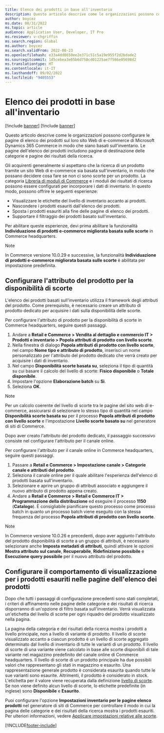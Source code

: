 ```yaml
---
title: Elenco dei prodotti in base all'inventario
description: Questo articolo descrive come le organizzazioni possono configurare le pagine di elenco dei prodotti sul loro sito Web di e-commerce di Microsoft Dynamics 365 Commerce in modo che siano basati sull'inventario.
author: boycez
ms.date: 08/31/2022
ms.topic: article
audience: Application User, Developer, IT Pro
ms.reviewer: v-chgriffin
ms.search.region: Global
ms.author: boycez
ms.search.validFrom: 2022-08-23
ms.openlocfilehash: e33a4dd8650ee2e371c51c5a19e955f2d2bdade2
ms.sourcegitcommit: 1d5cebea3e05b6d758cd01225ae7f566e05698d2
ms.translationtype: HT
ms.contentlocale: it-IT
ms.lasthandoff: 09/02/2022
ms.locfileid: "9405553"
---
```

# <a name="inventory-aware-product-listing"></a>Elenco dei prodotti in base all'inventario

[!include [banner](../includes/banner.md)]
[!include [banner](../includes/preview-banner.md)]

Questo articolo descrive come le organizzazioni possono configurare le pagine di elenco dei prodotti sul loro sito Web di e-commerce di Microsoft Dynamics 365 Commerce in modo che siano basati sull'inventario. Le pagine dell'elenco dei prodotti includono pagine di destinazione delle categorie e pagine dei risultati della ricerca.

Gli acquirenti generalmente si aspettano che la ricerca di un prodotto tramite un sito Web di e-commerce sia basata sull'inventario, in modo che possano decidere cosa fare se non ci sono scorte per un prodotto. La categoria [Libreria di moduli di Commerce](starter-kit-overview.md) e i moduli dei risultati di ricerca possono essere configurati per incorporare i dati di inventario. In questo modo, possono offrire le seguenti esperienze:

- Visualizzare le etichette del livello di inventario accanto ai prodotti.
- Nascondere i prodotti esauriti dall'elenco dei prodotti.
- Sposta i prodotti esauriti alla fine delle pagine di elenco dei prodotti.
- Supportare il filtraggio dei prodotti basato sull'inventario.

Per abilitare queste esperienze, devi prima abilitare la funzionalità **Individuazione di prodotti e-commerce migliorata basata sulle scorte** in Commerce headquarters.

> [!NOTE]
> In Commerce versione 10.0.29 e successive, la funzionalità **Individuazione di prodotti e-commerce migliorata basata sulle scorte** è abilitata per impostazione predefinita.

## <a name="set-up-product-attribute-for-inventory-availability"></a>Configurare l'attributo del prodotto per la disponibilità di scorte

L'elenco dei prodotti basati sull'inventario utilizza il framework degli attributi del prodotto. Come prerequisito, è necessario creare un attributo di prodotto dedicato per acquisire i dati sulla disponibilità delle scorte.

Per configurare l'attributo di prodotto per la disponibilità di scorte in Commerce headquarters, seguire questi passaggi.

1. Andare a **Retail e Commerce \> Vendita al dettaglio e commercio IT \> Prodotti e inventario \> Popola attributi di prodotto con livello scorte**.
1. Nella finestra di dialogo **Popola attributi di prodotto con livello scorte**, nel campo **Nome tipo e attributo di prodotto**, inserisci un nome personalizzato per l'attributo del prodotto dedicato che verrà creato per acquisire i dati di inventario.
1. Nel campo **Disponibilità scorte basata su**, seleziona il tipo di quantità su cui basare il calcolo del livello di scorte: **Fisico disponibile** o **Totale disponibile**.
1. Impostare l'opzione **Elaborazione batch** su **Sì**.
1. Seleziona **OK**.

> [!NOTE]
> Per un calcolo coerente del livello di scorte tra le pagine del sito web di e-commerce, assicurarsi di selezionare lo stesso tipo di quantità nel campo **Disponibilità scorte basata su** per il processo **Popola attributi di prodotto con livello scorte** e l'impostazione **Livello scorte basato su** nel generatore di siti di Commerce.

Dopo aver creato l'attributo del prodotto dedicato, il passaggio successivo consiste nel configurare l'attributo per il canale online.

Per configurare l'attributo per il canale online in Commerce headquarters, seguire questi passaggi.

1. Passare a **Retail e Commerce \> Impostazione canale \> Categorie canale e attributi del prodotto**.
1. Seleziona il canale online per il quale abilitare l'esperienza dell'elenco di prodotti basata sull'inventario.
1. Selezionare e aprire un gruppo di attributi associato e aggiungere il nuovo attributo di prodotto appena creato.
1. Andare a **Retail e Commerce \> Retail e Commerce IT \> Programmazione della distribuzione** ed eseguire il processo **1150** (**Catalogo**). È consigliabile pianificare questo processo come processo batch in quanto un processo batch viene eseguito con la stessa frequenza del processo **Popola attributi di prodotto con livello scorte**.

> [!NOTE]
> In Commerce versione 10.0.26 e precedenti, dopo aver aggiunto l'attributo del prodotto disponibilità di scorte a un gruppo di attributi, è necessario selezionare anche **Imposta metadati di attributi**, quindi attivare le opzioni **Mostra attributo sul canale**, **Recuperabile**, **Ridefinizione possibile** e **Esecuzione query possibile** per il nuovo attributo del prodotto.

## <a name="configure-the-display-behavior-for-out-of-stock-products-on-product-listing-pages"></a>Configurare il comportamento di visualizzazione per i prodotti esauriti nelle pagine dell'elenco dei prodotti

Dopo che tutti i passaggi di configurazione precedenti sono stati completati, i criteri di affinamento nelle pagine delle categorie e dei risultati di ricerca disporranno di un'opzione di filtro basata sull'inventario. Verrà visualizzata un'etichetta del livello di scorte per ogni riquadro del prodotto visualizzato nella pagina.

La pagina della categoria e dei risultati della ricerca mostra i prodotti a livello principale, non a livello di variante di prodotto. Il livello di scorte visualizzato accanto a ciascun prodotto è un livello di scorte aggregato determinato dal livello di inventario di tutte le varianti di un prodotto. Il livello di scorte di una variante viene calcolato in base alle scorte disponibili di tale variante nel magazzino predefinito del canale online di Commerce headquarters. Il livello di scorte di un prodotto principale ha due possibili valori che rappresentano gli stati in magazzino e esaurito. Una rappresentazione generale prodotto è considerata esaurita quando tutte le sue varianti sono esaurite. Altrimenti, il prodotto è considerato in stock. L'etichetta per il valore viene recuperata dalla definizione [livello di scorte](inventory-buffers-levels.md). Se non viene definito alcun livello di scorte, lo etichette predefinite (in inglese) sono **Disponibile** e **Esaurito**.

Puoi configurare l'opzione **Impostazioni inventario per le pagine elenco prodotti** nel generatore di siti di Commerce per controllare il modo in cui la pagina delle categorie e dei risultati della ricerca mostra i prodotti esauriti. Per ulteriori informazioni, vedere [Applicare impostazioni relative alle scorte](inventory-settings.md).

[!INCLUDE[footer-include](../includes/footer-banner.md)]
